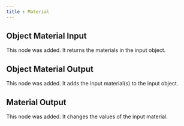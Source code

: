 ```yaml
---
title : Material
---
```


## Object Material Input

This node was added. It returns the materials in the input object.

## Object Material Output

This node was added. It adds the input material(s) to the input object.

## Material Output

This node was added. It changes the values of the input material.
